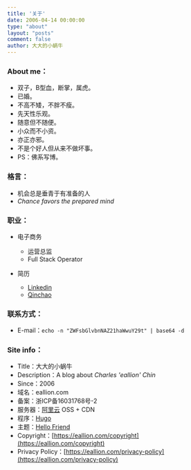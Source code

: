 ```yaml
---
title: '关于'
date: 2006-04-14 00:00:00
type: "about"
layout: "posts"
comment: false
author: 大大的小蜗牛
---
```


### About me：
 - 双子，B型血，断掌，属虎。
 - 已婚。
 - 不高不矮，不胖不瘦。
 - 先天性乐观。
 - 随意但不随便。
 - 小众而不小资。
 - 亦正亦邪。
 - 不是个好人但从来不做坏事。
 - PS：佛系写博。

### 格言：

 - 机会总是垂青于有准备的人
 - *Chance favors the prepared mind*

### 职业：

* 电子商务

    * 运营总监
    * Full Stack Operator

* 简历
    * [Linkedin](https://www.linkedin.com/in/eallion)
    * [Qinchao](https://qin-chao.cn)

### 联系方式：

 - E-mail：`echo -n "ZWFsbGlvbnNAZ21haWwuY29t" | base64 -d`

### Site info：

 - Title：大大的小蜗牛
 - Description：A blog about *Charles 'eallion' Chin*
 - Since：2006
 - 域名：eallion.com
 - 备案：浙ICP备16031768号-2
 - 服务器：[阿里云](https://www.aliyun.com) OSS + CDN
 - 程序：[Hugo](https://gohugo.io)
 - 主题：[Hello Friend](https://github.com/panr/hugo-theme-hello-friend)
 - Copyright：[https://eallion.com/copyright](https://eallion.com/copyright)
 - Privacy Policy：[https://eallion.com/privacy-policy](https://eallion.com/privacy-policy)
